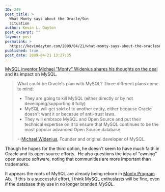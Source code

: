 ```yaml
---
ID: 249
post_title: >
  What Monty says about the Oracle/Sun
  situation
author: Kevin L. Dayton
post_excerpt: ""
layout: post
permalink: >
  https://kevindayton.com/2009/04/21/what-monty-says-about-the-oraclesun-situation/
published: true
post_date: 2009-04-21 13:27:35
---
```

<a title="http://monty-says.blogspot.com/2009/04/to-be-free-or-not-to-be-free.html" href="http://monty-says.blogspot.com/2009/04/to-be-free-or-not-to-be-free.html" target="_blank">MySQL inventor Michael "Monty" Widenius shares his thoughts on the deal</a> and its impact on MySQL.
<blockquote>What could be Oracle's plan with MySQL? Three different plans come to mind:
<ul>
	<li> They are going to kill MySQL (either directly or by not developing/supporting it fully)</li>
	<li>MySQL will get sold of to another entity, either because Oracle doesn't want it or becasue of anti-trust laws.</li>
	<li> They will embrace MySQL and Open Source and put their technical expertise on it to ensure that MySQL continues to be the most popular advanced Open Source database.</li>
</ul>
--<a href="http://monty-says.blogspot.com/">Michael Widenius</a>, Founder and original developer of MySQL.</blockquote>
Though he hopes for the third option, he doesn't seem to have much faith in Oracle and its open source efforts.  He also questions the idea of "owning" open source software, noting that communities are more important than trademarks.

It appears the roots of MySQL are already being reborn in <a title="http://askmonty.org/wiki/index.php/Main_Page" href="http://askmonty.org/wiki/index.php/Main_Page" target="_blank">Monty Program Ab</a>.  If this is a successful effort, I think MySQL enthusiasts will be fine, even if the database they use in no longer branded <em>MySQL</em>.